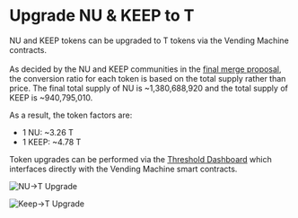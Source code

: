 # Upgrade NU & KEEP to T

NU and KEEP tokens can be upgraded to T tokens via the Vending Machine contracts. \
\
As decided by the NU and KEEP communities in the [final merge proposal](https://forum.keep.network/t/t-token-proposal-rc0/264), the conversion ratio for each token is based on the total supply rather than price. The final total supply of NU is \~1,380,688,920 and the total supply of KEEP is \~940,795,010.&#x20;

As a result, the token factors are:

* 1 NU: \~3.26 T
* 1 KEEP: \~4.78 T

Token upgrades can be performed via the [Threshold Dashboard](https://dashboard.threshold.network/upgrade) which interfaces directly with the Vending Machine smart contracts.

![NU->T Upgrade](<../.gitbook/assets/NU\_to\_T\_Upgrade (1).png>)

![Keep->T Upgrade](../.gitbook/assets/KEEP\_to\_T\_Upgrade.png)
